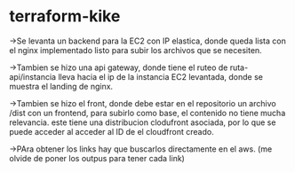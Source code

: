 # terraform-kike

->Se levanta un backend para la EC2 con IP elastica, donde queda lista con el nginx implementado listo para subir los archivos que se necesiten.

->Tambien se hizo una api gateway, donde tiene el ruteo de ruta-api/instancia lleva hacia el ip de la instancia EC2 levantada, donde se muestra el landing de nginx.

->Tambien se hizo el front, donde debe estar en el repositorio un archivo /dist con un frontend, para subirlo como base, el contenido no tiene mucha relevancia. este tiene una distribucion clodufront asociada, por lo que se puede acceder al acceder al ID de el cloudfront creado.

->PAra obtener los links hay que buscarlos directamente en el aws. (me olvide de poner los outpus para tener cada link)
